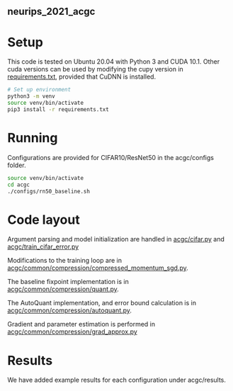## neurips_2021_acgc

# Setup
This code is tested on Ubuntu 20.04 with Python 3 and CUDA 10.1. 
Other cuda versions can be used by modifying the cupy version in [requirements.txt](requirements.txt), provided that CuDNN is installed.

```bash
# Set up environment
python3 -m venv
source venv/bin/activate
pip3 install -r requirements.txt
```

# Running
Configurations are provided for CIFAR10/ResNet50 in the acgc/configs folder. 

```bash
source venv/bin/activate
cd acgc
./configs/rn50_baseline.sh
```

# Code layout

Argument parsing and model initialization are handled in [acgc/cifar.py](acgc/cifar.py) and [acgc/train_cifar_error.py](acgc/train_cifar_error.py)

Modifications to the training loop are in [acgc/common/compression/compressed_momentum_sgd.py](acgc/common/compression/compressed_momentum_sgd.py).

The baseline fixpoint implementation is in [acgc/common/compression/quant.py](acgc/common/compression/quant.py).

The AutoQuant implementation, and error bound calculation is in [acgc/common/compression/autoquant.py](acgc/common/compression/autoquant.py).

Gradient and parameter estimation is performed in [acgc/common/compression/grad_approx.py](acgc/common/compression/grad_approx.py)

# Results

We have added example results for each configuration under acgc/results.
